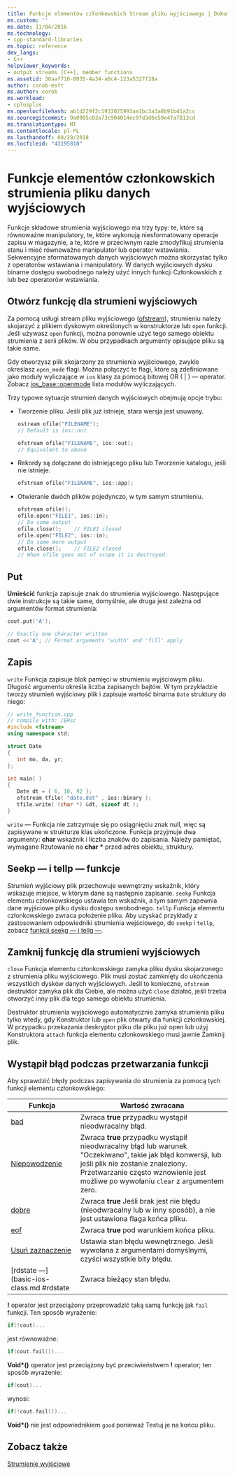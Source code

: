 ```yaml
---
title: Funkcje elementów członkowskich Stream pliku wyjściowego | Dokumentacja firmy Microsoft
ms.custom: ''
ms.date: 11/04/2016
ms.technology:
- cpp-standard-libraries
ms.topic: reference
dev_langs:
- C++
helpviewer_keywords:
- output streams [C++], member functions
ms.assetid: 38aaf710-8035-4a34-a0c4-123a5327f28a
author: corob-msft
ms.author: corob
ms.workload:
- cplusplus
ms.openlocfilehash: ab1d229f2c1933025993aa1bc3a3a8b91b41a2cc
ms.sourcegitcommit: 9a0905c03a73c904014ec9fd3d6e59e4fa7813cd
ms.translationtype: MT
ms.contentlocale: pl-PL
ms.lasthandoff: 08/29/2018
ms.locfileid: "43195818"
---
```

# <a name="output-file-stream-member-functions"></a>Funkcje elementów członkowskich strumienia pliku danych wyjściowych

Funkcje składowe strumienia wyjściowego ma trzy typy: te, które są równoważne manipulatory, te, które wykonują niesformatowany operacje zapisu w magazynie, a te, które w przeciwnym razie zmodyfikuj strumienia stanu i mieć równoważne manipulator lub operator wstawiania. Sekwencyjne sformatowanych danych wyjściowych można skorzystać tylko z operatorów wstawiania i manipulatory. W danych wyjściowych dysku binarne dostępu swobodnego należy użyć innych funkcji Członkowskich z lub bez operatorów wstawiania.

## <a name="the-open-function-for-output-streams"></a>Otwórz funkcję dla strumieni wyjściowych

Za pomocą usługi stream pliku wyjściowego ([ofstream](../standard-library/basic-ofstream-class.md)), strumieniu należy skojarzyć z plikiem dyskowym określonych w konstruktorze lub `open` funkcji. Jeśli używasz `open` funkcji, można ponownie użyć tego samego obiektu strumienia z serii plików. W obu przypadkach argumenty opisujące pliku są takie same.

Gdy otworzysz plik skojarzony ze strumienia wyjściowego, zwykle określasz `open_mode` flagi. Można połączyć te flagi, które są zdefiniowane jako moduły wyliczające w `ios` klasy za pomocą bitowej OR ( &#124; ) — operator. Zobacz [ios_base::openmode](../standard-library/ios-base-class.md#openmode) lista modułów wyliczających.

Trzy typowe sytuacje strumień danych wyjściowych obejmują opcje trybu:

- Tworzenie pliku. Jeśli plik już istnieje, stara wersja jest usuwany.

   ```cpp
   ostream ofile("FILENAME");
   // Default is ios::out

   ofstream ofile("FILENAME", ios::out);
   // Equivalent to above
   ```

- Rekordy są dołączane do istniejącego pliku lub Tworzenie katalogu, jeśli nie istnieje.

   ```cpp
   ofstream ofile("FILENAME", ios::app);
   ```

- Otwieranie dwóch plików pojedynczo, w tym samym strumieniu.

   ```cpp
   ofstream ofile();
   ofile.open("FILE1", ios::in);
   // Do some output
   ofile.close();    // FILE1 closed
   ofile.open("FILE2", ios::in);
   // Do some more output
   ofile.close();    // FILE2 closed
   // When ofile goes out of scope it is destroyed.
   ```

## <a name="the-put"></a>Put

**Umieścić** funkcja zapisuje znak do strumienia wyjściowego. Następujące dwie instrukcje są takie same, domyślnie, ale druga jest zależna od argumentów format strumienia:

```cpp
cout.put('A');

// Exactly one character written
cout <<'A'; // Format arguments 'width' and 'fill' apply
```

## <a name="the-write"></a>Zapis

`write` Funkcja zapisuje blok pamięci w strumieniu wyjściowym pliku. Długość argumentu określa liczba zapisanych bajtów. W tym przykładzie tworzy strumień wyjściowy plik i zapisuje wartość binarna `Date` struktury do niego:

```cpp
// write_function.cpp
// compile with: /EHsc
#include <fstream>
using namespace std;

struct Date
{
   int mo, da, yr;
};

int main( )
{
   Date dt = { 6, 10, 92 };
   ofstream tfile( "date.dat" , ios::binary );
   tfile.write( (char *) &dt, sizeof dt );
}
```

`write` — Funkcja nie zatrzymuje się po osiągnięciu znak null, więc są zapisywane w strukturze klas ukończone. Funkcja przyjmuje dwa argumenty: **char** wskaźnik i liczba znaków do zapisania. Należy pamiętać, wymagane Rzutowanie na **char** <strong>\*</strong> przed adres obiektu, struktury.

## <a name="the-seekp-and-tellp-functions"></a>Seekp — i tellp — funkcje

Strumień wyjściowy plik przechowuje wewnętrzny wskaźnik, który wskazuje miejsce, w którym dane są następnie zapisanie. `seekp` Funkcja elementu członkowskiego ustawia ten wskaźnik, a tym samym zapewnia dane wyjściowe pliku dysku dostępu swobodnego. `tellp` Funkcja elementu członkowskiego zwraca położenie pliku. Aby uzyskać przykłady z zastosowaniem odpowiedniki strumienia wejściowego, do `seekp` i `tellp`, zobacz [funkcji seekg — i tellg —](../standard-library/input-stream-member-functions.md).

## <a name="the-close-function-for-output-streams"></a>Zamknij funkcję dla strumieni wyjściowych

`close` Funkcja elementu członkowskiego zamyka pliku dysku skojarzonego z strumienia pliku wyjściowego. Plik musi zostać zamknięty do ukończenia wszystkich dysków danych wyjściowych. Jeśli to konieczne, `ofstream` destruktor zamyka plik dla Ciebie, ale można użyć `close` działać, jeśli trzeba otworzyć inny plik dla tego samego obiektu strumienia.

Destruktor strumienia wyjściowego automatycznie zamyka strumienia pliku tylko wtedy, gdy Konstruktor lub `open` plik otwarty dla funkcji członkowskiej. W przypadku przekazania deskryptor pliku dla pliku już open lub użyj Konstruktora `attach` funkcja elementu członkowskiego musi jawnie Zamknij plik.

## <a name="vclrferrorprocessingfunctionsanchor10"></a> Wystąpił błąd podczas przetwarzania funkcji

Aby sprawdzić błędy podczas zapisywania do strumienia za pomocą tych funkcji elementu członkowskiego:

|Funkcja|Wartość zwracana|
|--------------|------------------|
|[bad](basic-ios-class.md#bad)|Zwraca **true** przypadku wystąpił nieodwracalny błąd.|
|[Niepowodzenie](basic-ios-class.md#fail)|Zwraca **true** przypadku wystąpił nieodwracalny błąd lub warunek "Oczekiwano", takie jak błąd konwersji, lub jeśli plik nie zostanie znaleziony. Przetwarzanie często wznowienie jest możliwe po wywołaniu `clear` z argumentem zero.|
|[dobre](basic-ios-class.md#good)|Zwraca **true** Jeśli brak jest nie błędu (nieodwracalny lub w inny sposób), a nie jest ustawiona flaga końca pliku.|
|[eof](basic-ios-class.md#eof)|Zwraca **true** pod warunkiem końca pliku.|
|[Usuń zaznaczenie](basic-ios-class.md#clear)|Ustawia stan błędu wewnętrznego. Jeśli wywołana z argumentami domyślnymi, czyści wszystkie bity błędu.|
|[rdstate —] (basic-ios-class.md #rdstate|Zwraca bieżący stan błędu.|

**!** operator jest przeciążony przeprowadzić taką samą funkcję jak `fail` funkcji. Ten sposób wyrażenie:

```cpp
if(!cout)...
```

jest równoważne:

```cpp
if(cout.fail())...
```

**Void\*()** operator jest przeciążony być przeciwieństwem **!** operator; ten sposób wyrażenie:

```cpp
if(cout)...
```

wynosi:

```cpp
if(!cout.fail())...
```

**Void\*()** nie jest odpowiednikiem `good` ponieważ Testuj je na końcu pliku.

## <a name="see-also"></a>Zobacz także

[Strumienie wyjściowe](../standard-library/output-streams.md)<br/>
